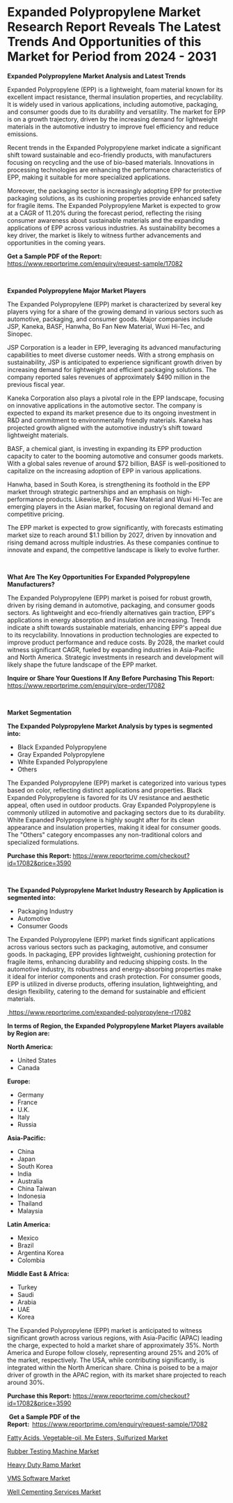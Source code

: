 <p><h1>Expanded Polypropylene Market Research Report Reveals The Latest Trends And Opportunities of this Market for Period from 2024 - 2031</h1></p><p><strong>Expanded Polypropylene Market Analysis and Latest Trends</strong></p>
<p><p>Expanded Polypropylene (EPP) is a lightweight, foam material known for its excellent impact resistance, thermal insulation properties, and recyclability. It is widely used in various applications, including automotive, packaging, and consumer goods due to its durability and versatility. The market for EPP is on a growth trajectory, driven by the increasing demand for lightweight materials in the automotive industry to improve fuel efficiency and reduce emissions. </p><p>Recent trends in the Expanded Polypropylene market indicate a significant shift toward sustainable and eco-friendly products, with manufacturers focusing on recycling and the use of bio-based materials. Innovations in processing technologies are enhancing the performance characteristics of EPP, making it suitable for more specialized applications. </p><p>Moreover, the packaging sector is increasingly adopting EPP for protective packaging solutions, as its cushioning properties provide enhanced safety for fragile items. The Expanded Polypropylene Market is expected to grow at a CAGR of 11.20% during the forecast period, reflecting the rising consumer awareness about sustainable materials and the expanding applications of EPP across various industries. As sustainability becomes a key driver, the market is likely to witness further advancements and opportunities in the coming years.</p></p>
<p><strong>Get a Sample PDF of the Report:&nbsp;</strong> <a href="https://www.reportprime.com/enquiry/request-sample/17082?utm_campaign=1108&utm_medium=2&utm_source=Github&utm_content=ia&utm_term=24112024&utm_id=expanded-polypropylene">https://www.reportprime.com/enquiry/request-sample/17082</a></p>
<p>&nbsp;</p>
<p><strong>Expanded Polypropylene Major Market Players</strong></p>
<p><p>The Expanded Polypropylene (EPP) market is characterized by several key players vying for a share of the growing demand in various sectors such as automotive, packaging, and consumer goods. Major companies include JSP, Kaneka, BASF, Hanwha, Bo Fan New Material, Wuxi Hi-Tec, and Sinopec.</p><p>JSP Corporation is a leader in EPP, leveraging its advanced manufacturing capabilities to meet diverse customer needs. With a strong emphasis on sustainability, JSP is anticipated to experience significant growth driven by increasing demand for lightweight and efficient packaging solutions. The company reported sales revenues of approximately $490 million in the previous fiscal year.</p><p>Kaneka Corporation also plays a pivotal role in the EPP landscape, focusing on innovative applications in the automotive sector. The company is expected to expand its market presence due to its ongoing investment in R&D and commitment to environmentally friendly materials. Kaneka has projected growth aligned with the automotive industry’s shift toward lightweight materials.</p><p>BASF, a chemical giant, is investing in expanding its EPP production capacity to cater to the booming automotive and consumer goods markets. With a global sales revenue of around $72 billion, BASF is well-positioned to capitalize on the increasing adoption of EPP in various applications.</p><p>Hanwha, based in South Korea, is strengthening its foothold in the EPP market through strategic partnerships and an emphasis on high-performance products. Likewise, Bo Fan New Material and Wuxi Hi-Tec are emerging players in the Asian market, focusing on regional demand and competitive pricing.</p><p>The EPP market is expected to grow significantly, with forecasts estimating market size to reach around $1.1 billion by 2027, driven by innovation and rising demand across multiple industries. As these companies continue to innovate and expand, the competitive landscape is likely to evolve further.</p></p>
<p>&nbsp;</p>
<p><strong>What Are The Key Opportunities For Expanded Polypropylene Manufacturers?</strong></p>
<p><p>The Expanded Polypropylene (EPP) market is poised for robust growth, driven by rising demand in automotive, packaging, and consumer goods sectors. As lightweight and eco-friendly alternatives gain traction, EPP's applications in energy absorption and insulation are increasing. Trends indicate a shift towards sustainable materials, enhancing EPP's appeal due to its recyclability. Innovations in production technologies are expected to improve product performance and reduce costs. By 2028, the market could witness significant CAGR, fueled by expanding industries in Asia-Pacific and North America. Strategic investments in research and development will likely shape the future landscape of the EPP market.</p></p>
<p><strong>Inquire or Share Your Questions If Any Before Purchasing This Report:</strong> <a href="https://www.reportprime.com/enquiry/pre-order/17082?utm_campaign=1108&utm_medium=2&utm_source=Github&utm_content=ia&utm_term=24112024&utm_id=expanded-polypropylene">https://www.reportprime.com/enquiry/pre-order/17082</a></p>
<p>&nbsp;</p>
<p><strong>Market Segmentation</strong></p>
<p><strong>The Expanded Polypropylene Market Analysis by types is segmented into:</strong></p>
<p><ul><li>Black Expanded Polypropylene</li><li>Gray Expanded Polypropylene</li><li>White Expanded Polypropylene</li><li>Others</li></ul></p>
<p><p>The Expanded Polypropylene (EPP) market is categorized into various types based on color, reflecting distinct applications and properties. Black Expanded Polypropylene is favored for its UV resistance and aesthetic appeal, often used in outdoor products. Gray Expanded Polypropylene is commonly utilized in automotive and packaging sectors due to its durability. White Expanded Polypropylene is highly sought after for its clean appearance and insulation properties, making it ideal for consumer goods. The "Others" category encompasses any non-traditional colors and specialized formulations.</p></p>
<p><strong>Purchase this Report:&nbsp;</strong><a href="https://www.reportprime.com/checkout?id=17082&price=3590&utm_campaign=1108&utm_medium=2&utm_source=Github&utm_content=ia&utm_term=24112024&utm_id=expanded-polypropylene">https://www.reportprime.com/checkout?id=17082&price=3590</a></p>
<p>&nbsp;</p>
<p><strong>The Expanded Polypropylene Market Industry Research by Application is segmented into:</strong></p>
<p><ul><li>Packaging Industry</li><li>Automotive</li><li>Consumer Goods</li></ul></p>
<p><p>The Expanded Polypropylene (EPP) market finds significant applications across various sectors such as packaging, automotive, and consumer goods. In packaging, EPP provides lightweight, cushioning protection for fragile items, enhancing durability and reducing shipping costs. In the automotive industry, its robustness and energy-absorbing properties make it ideal for interior components and crash protection. For consumer goods, EPP is utilized in diverse products, offering insulation, lightweighting, and design flexibility, catering to the demand for sustainable and efficient materials.</p></p>
<p><a href="https://www.reportprime.com/expanded-polypropylene-r17082?utm_campaign=1108&utm_medium=2&utm_source=Github&utm_content=ia&utm_term=24112024&utm_id=expanded-polypropylene">&nbsp;https://www.reportprime.com/expanded-polypropylene-r17082</a></p>
<p><strong>In terms of Region, the Expanded Polypropylene Market Players available by Region are:</strong></p>
<p>
    <p> <strong> North America: </strong>
        <ul>
            <li>United States</li>
            <li>Canada</li>
        </ul>
        </p> 
    <p> <strong> Europe: </strong>
        <ul>
            <li>Germany</li>
            <li>France</li>
            <li>U.K.</li>
            <li>Italy</li>
            <li>Russia</li>
        </ul>
        </p> 
    <p> <strong> Asia-Pacific: </strong>
        <ul>
            <li>China</li>
            <li>Japan</li>
            <li>South Korea</li>
            <li>India</li>
            <li>Australia</li>
            <li>China Taiwan</li>
            <li>Indonesia</li>
            <li>Thailand</li>
            <li>Malaysia</li>
        </ul>
        </p> 
    <p> <strong> Latin America: </strong>
        <ul>
            <li>Mexico</li>
            <li>Brazil</li>
            <li>Argentina Korea</li>
            <li>Colombia</li>
        </ul>
        </p> 
    <p> <strong> Middle East & Africa: </strong>
        <ul>
            <li>Turkey</li>
            <li>Saudi</li>
            <li>Arabia</li>
            <li>UAE</li>
            <li>Korea</li>
        </ul>
    </p>
    </p>
<p><p>The Expanded Polypropylene (EPP) market is anticipated to witness significant growth across various regions, with Asia-Pacific (APAC) leading the charge, expected to hold a market share of approximately 35%. North America and Europe follow closely, representing around 25% and 20% of the market, respectively. The USA, while contributing significantly, is integrated within the North American share. China is poised to be a major driver of growth in the APAC region, with its market share projected to reach around 30%.</p></p>
<p><strong>Purchase this Report: </strong><a href="https://www.reportprime.com/checkout?id=17082&price=3590&utm_campaign=1108&utm_medium=2&utm_source=Github&utm_content=ia&utm_term=24112024&utm_id=expanded-polypropylene">https://www.reportprime.com/checkout?id=17082&price=3590</a></p>
<p>&nbsp;<strong>Get a Sample PDF of the Report:&nbsp;&nbsp;</strong><a href="https://www.reportprime.com/enquiry/request-sample/17082?utm_campaign=1108&utm_medium=2&utm_source=Github&utm_content=ia&utm_term=24112024&utm_id=expanded-polypropylene">https://www.reportprime.com/enquiry/request-sample/17082</a></p>
<p><strong></strong></p>
<p><p><a href="https://github.com/CliffMedina6/Market-Research-Report-List-7/blob/main/fatty-acids-vegetable-oil-me-esters-sulfurized-market.md?utm_campaign=1108&utm_medium=2&utm_source=Github&utm_content=ia&utm_term=24112024&utm_id=expanded-polypropylene">Fatty Acids, Vegetable-oil, Me Esters, Sulfurized Market</a></p><p><a href="https://www.linkedin.com/pulse/latest-trends-rubber-testing-machine-market-strong-growth-2tlyc?utm_campaign=1108&utm_medium=2&utm_source=Github&utm_content=ia&utm_term=24112024&utm_id=expanded-polypropylene">Rubber Testing Machine Market</a></p><p><a href="https://www.linkedin.com/pulse/heavy-duty-ramp-market-scope-offering-deep-insights-bhh5c?utm_campaign=1108&utm_medium=2&utm_source=Github&utm_content=ia&utm_term=24112024&utm_id=expanded-polypropylene">Heavy Duty Ramp Market</a></p><p><a href="https://issuu.com/reportprime-2/docs/vms-software-market-size-2030.pptx_2c9e4755271fb1?utm_campaign=1108&utm_medium=2&utm_source=Github&utm_content=ia&utm_term=24112024&utm_id=expanded-polypropylene">VMS Software Market</a></p><p><a href="https://issuu.com/reportprime-2/docs/well-cementing-services-market-size_096a72c1bd5faf?utm_campaign=1108&utm_medium=2&utm_source=Github&utm_content=ia&utm_term=24112024&utm_id=expanded-polypropylene">Well Cementing Services Market</a></p></p>